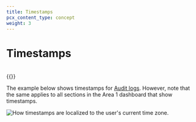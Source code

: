 ```yaml
---
title: Timestamps
pcx_content_type: concept
weight: 3
---
```


# Timestamps

<br />{{<render file="_timestamp.md">}}

The example below shows timestamps for [Audit logs](/email-security/reporting/audit-logs/). However, note that the same applies to all sections in the Area 1 dashboard that show timestamps.

![How timestamps are localized to the user's current time zone.](/images/email-security/timestamps.png)